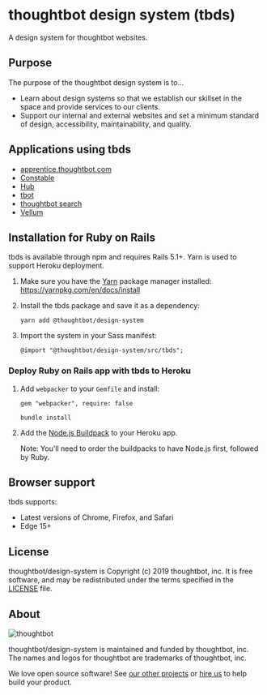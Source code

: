 # thoughtbot design system (tbds)

A design system for thoughtbot websites.

## Purpose

The purpose of the thoughtbot design system is to…

- Learn about design systems so that we establish our skillset in the space
  and provide services to our clients.
- Support our internal and external websites and set a minimum standard of
  design, accessibility, maintainability, and quality.

## Applications using tbds

- [apprentice.thoughtbot.com][apprentice]
- [Constable][constable]
- [Hub][hub]
- [tbot][tbot]
- [thoughtbot search][thoughtbot-search]
- [Vellum][vellum]

[apprentice]: https://apprentice.thoughtbot.com/
[constable]: https://constable.io/
[hub]: https://hub.thoughtbot.com/
[tbot]: https://tbot.io/
[thoughtbot-search]: https://search.thoughtbot.com/
[vellum]: https://vellum.thoughtbot.com/

## Installation for Ruby on Rails

tbds is available through npm and requires Rails 5.1+. Yarn is used to support
Heroku deployment.

1. Make sure you have the [Yarn][yarn] package manager installed:
   https://yarnpkg.com/en/docs/install

1. Install the tbds package and save it as a dependency:

    ```
    yarn add @thoughtbot/design-system
    ```

1. Import the system in your Sass manifest:

    ```
    @import "@thoughtbot/design-system/src/tbds";
    ```

[yarn]: https://yarnpkg.com/en/

### Deploy Ruby on Rails app with tbds to Heroku

1. Add `webpacker` to your `Gemfile` and install:

    ```
    gem "webpacker", require: false
    ```

    ```
    bundle install
    ```

1. Add the [Node.js Buildpack][nodejs-buildpack] to your Heroku app.

    Note: You'll need to order the buildpacks to have Node.js first, followed
    by Ruby.

[nodejs-buildpack]: https://elements.heroku.com/buildpacks/heroku/heroku-buildpack-nodejs

## Browser support

tbds supports:

- Latest versions of Chrome, Firefox, and Safari
- Edge 15+

## License

thoughtbot/design-system is Copyright (c) 2019 thoughtbot, inc.
It is free software, and may be redistributed
under the terms specified in the [LICENSE] file.

[LICENSE]: /LICENSE.md

## About

![thoughtbot](http://presskit.thoughtbot.com/images/thoughtbot-logo-for-readmes.svg)

thoughtbot/design-system is maintained and funded by thoughtbot, inc.
The names and logos for thoughtbot are trademarks of thoughtbot, inc.

We love open source software!
See [our other projects][community]
or [hire us][hire] to help build your product.

[community]: https://thoughtbot.com/community?utm_source=github
[hire]: https://thoughtbot.com/hire-us?utm_source=github
